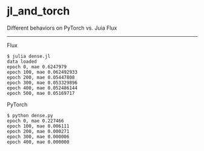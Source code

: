 # jl_and_torch

Different behaviors on PyTorch vs. Juia Flux

---

Flux
```
$ julia dense.jl
data loaded
epoch 0, mae 0.6247979
epoch 100, mae 0.062492933
epoch 200, mae 0.05447808
epoch 300, mae 0.053329896
epoch 400, mae 0.052486144
epoch 500, mae 0.05169717
```

PyTorch
```
$ python dense.py
epoch 0, mae 0.227466
epoch 100, mae 0.006111
epoch 200, mae 0.000271
epoch 300, mae 0.000006
epoch 400, mae 0.000000
```
